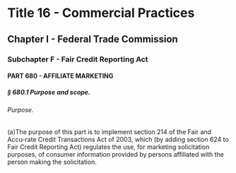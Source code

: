 
# Title 16 - Commercial Practices
## Chapter I - Federal Trade Commission
### Subchapter F - Fair Credit Reporting Act
#### PART 680 - AFFILIATE MARKETING
##### § 680.1 Purpose and scope.
###### Purpose.

(a)The purpose of this part is to implement section 214 of the Fair and Accu-rate Credit Transactions Act of 2003, which (by adding section 624 to Fair Credit Reporting Act) regulates the use, for marketing solicitation purposes, of consumer information provided by persons affiliated with the person making the solicitation.
